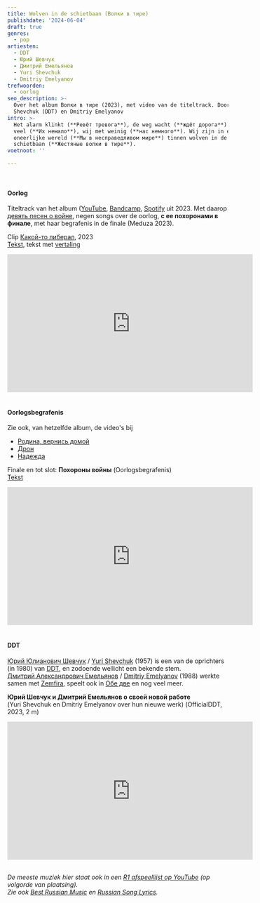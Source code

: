 ```yaml
---
title: Wolven in de schietbaan (Волки в тире)
publishdate: '2024-06-04'
draft: true
genres:
  - pop
artiesten:
  - DDT
  - Юрий Шевчук
  - Дмитрий Емельянов
  - Yuri Shevchuk
  - Dmitriy Emelyanov
trefwoorden:
  - oorlog
seo_description: >-
  Over het album Волки в тире (2023), met video van de titeltrack. Door Yuri
  Shevchuk (DDT) en Dmitriy Emelyanov
intro: >-
  Het alarm klinkt (**Ревёт тревога**), de weg wacht (**ждёт дорога**). Zij met
  veel (**Их немало**), wij met weinig (**нас немного**). Wij zijn in een
  oneerlijke wereld (**Мы в несправедливом мире**) tinnen wolven in de
  schietbaan (**Жестяные волки в тире**). 
voetnoot: ''

---
```



<br/>

#### Oorlog

Titeltrack van het album ([YouTube](https://youtube.com/playlist?list=PLR-SOxG3wl8pWgVgQpkySD03qFMF_BUrr&si=pxndiMOtO8R4aSIK), [Bandcamp](https://navigatorrecords.bandcamp.com/album/--344), [Spotify](https://open.spotify.com/album/6fJ6C7849RYGdk02gmRK1K?si=YDXD13f7Qam_7jaCciCb6Q) uit 2023. Met daarop [девять песен о войне](https://meduza.io/feature/2023/07/12/rodina-vernis-domoy), negen songs over de oorlog, **с ее похоронами в финале**, met haar begrafenis in de finale (Meduza 2023).
<br/>

Clip [Какой-то либерал](https://www.youtube.com/@Kakoi-to_liberal), 2023 <br/> [Tekst](https://genius.com/And-yuriy-shevchuk-and-dmitry-emelyanov-wolves-the-in-shooting-range-lyrics), tekst met [vertaling](https://lyricstranslate.com/ru/volki-v-tire-wolves-shooting-range.html)


<iframe width="560" height="315" src="https://www.youtube.com/embed/zTlKj7STLwU?si=CjdMm5bO8621VkRO" title="YouTube video player" frameborder="0" allow="accelerometer; autoplay; clipboard-write; encrypted-media; gyroscope; picture-in-picture; web-share" referrerpolicy="strict-origin-when-cross-origin" allowfullscreen></iframe>

<br/>
<br/>


#### Oorlogsbegrafenis

Zie ook, van hetzelfde album, de video's bij
- [Родина, вернись домой](https://youtu.be/4A67iTiOD_g?si=omrDdxzrpEgkaQIr)
- [Дрон](https://youtu.be/MEZJ0XH5LKE?si=RK3fgGGnuhjwo_BX)
- [Надежда](https://youtu.be/tSyFlrTTMJk?si=KaTMT58v7a_XLjcj)

Finale en tot slot: **Похороны войны** (Oorlogsbegrafenis)<br/>
[Tekst](https://genius.com/And-yuriy-shevchuk-and-dmitry-emelyanov-funeral-of-the-war-lyrics)

<iframe width="560" height="315" src="https://www.youtube.com/embed/V2cdzL1jH48?si=uXilg2b5y793SXZi" title="YouTube video player" frameborder="0" allow="accelerometer; autoplay; clipboard-write; encrypted-media; gyroscope; picture-in-picture; web-share" referrerpolicy="strict-origin-when-cross-origin" allowfullscreen></iframe>


<br/>
<br/>


#### DDT

[Юрий Юлианович Шевчук](https://ru.wikipedia.org/wiki/%D0%A8%D0%B5%D0%B2%D1%87%D1%83%D0%BA%2C_%D0%AE%D1%80%D0%B8%D0%B9_%D0%AE%D0%BB%D0%B8%D0%B0%D0%BD%D0%BE%D0%B2%D0%B8%D1%87) / [Yuri Shevchuk](https://en.wikipedia.org/wiki/Yuri_Shevchuk) (1957) is een van de oprichters (in 1980) van [DDT](https://en.wikipedia.org/wiki/DDT_(band)), en zodoende wellicht een bekende stem. <br/>
[Дмитрий Александрович Емельянов](https://ru.wikipedia.org/wiki/%D0%95%D0%BC%D0%B5%D0%BB%D1%8C%D1%8F%D0%BD%D0%BE%D0%B2%2C_%D0%94%D0%BC%D0%B8%D1%82%D1%80%D0%B8%D0%B9_%D0%90%D0%BB%D0%B5%D0%BA%D1%81%D0%B0%D0%BD%D0%B4%D1%80%D0%BE%D0%B2%D0%B8%D1%87) / [Dmitriy Emelyanov](https://genius.com/artists/Dmitriy-emelyanov) (1988) werkte samen met [Zemfira](https://en.wikipedia.org/wiki/Zemfira), speelt ook in [Обе две](https://ru.wikipedia.org/wiki/%D0%9E%D0%B1%D0%B5_%D0%B4%D0%B2%D0%B5) en nog veel meer.
<br/>


**Юрий Шевчук и Дмитрий Емельянов о своей новой работе**<br/>
(Yuri Shevchuk en Dmitriy Emelyanov over hun nieuwe werk) (OfficialDDT, 2023, 2 m)

<iframe width="560" height="315" src="https://www.youtube.com/embed/D9MIIzHstyc?si=ehH8Avrv_BuJNVLe" title="YouTube video player" frameborder="0" allow="accelerometer; autoplay; clipboard-write; encrypted-media; gyroscope; picture-in-picture; web-share" referrerpolicy="strict-origin-when-cross-origin" allowfullscreen></iframe>

<br/>
<br/>



*De meeste muziek hier staat ook in een [R1 afspeellijst op YouTube](https://www.youtube.com/playlist?list=PLeE-zqOrSLhxfIpK2vuUJNCKSzyVBi0yM) (op volgorde van plaatsing). <br/>
Zie ook [Best Russian Music](https://www.youtube.com/playlist?list=PLeE-zqOrSLhxTFYDvlwUu4hYby9DojwoD) en [Russian Song Lyrics](https://www.youtube.com/playlist?list=PLeE-zqOrSLhzkRCATzT8__oNifBChVHGK).*




